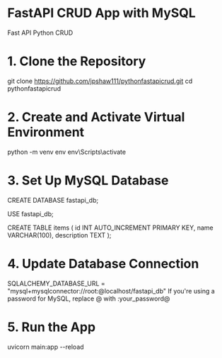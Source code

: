 # FastAPI CRUD App with MySQL
Fast API Python CRUD

# 1. Clone the Repository
git clone https://github.com/jpshaw111/pythonfastapicrud.git
cd pythonfastapicrud
# 2. Create and Activate Virtual Environment
python -m venv env
env\Scripts\activate

# 3. Set Up MySQL Database

CREATE DATABASE fastapi_db;

USE fastapi_db;

CREATE TABLE items (
  id INT AUTO_INCREMENT PRIMARY KEY,
  name VARCHAR(100),
  description TEXT
);

# 4. Update Database Connection
SQLALCHEMY_DATABASE_URL = "mysql+mysqlconnector://root:@localhost/fastapi_db"
If you're using a password for MySQL, replace @ with :your_password@

# 5. Run the App
uvicorn main:app --reload




